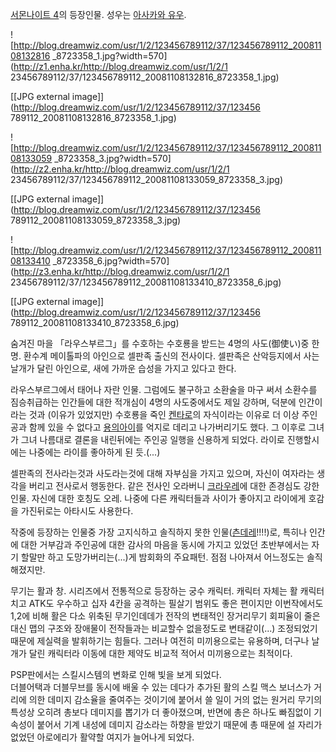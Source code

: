 [서몬나이트 4](%EC%84%9C%EB%AA%AC%EB%82%98%EC%9D%B4%ED%8A%B8%204.md)의 등장인물. 성우는
[아사카와 유우](%EC%95%84%EC%82%AC%EC%B9%B4%EC%99%80%20%EC%9C%A0%EC%9A%B0.md).  

![http://blog.dreamwiz.com/usr/1/2/123456789112/37/123456789112_20081108132816
_8723358_1.jpg?width=570](http://z1.enha.kr/http://blog.dreamwiz.com/usr/1/2/1
23456789112/37/123456789112_20081108132816_8723358_1.jpg)

[[JPG external image]](http://blog.dreamwiz.com/usr/1/2/123456789112/37/123456
789112_20081108132816_8723358_1.jpg)

  

![http://blog.dreamwiz.com/usr/1/2/123456789112/37/123456789112_20081108133059
_8723358_3.jpg?width=570](http://z2.enha.kr/http://blog.dreamwiz.com/usr/1/2/1
23456789112/37/123456789112_20081108133059_8723358_3.jpg)

[[JPG external image]](http://blog.dreamwiz.com/usr/1/2/123456789112/37/123456
789112_20081108133059_8723358_3.jpg)

  

![http://blog.dreamwiz.com/usr/1/2/123456789112/37/123456789112_20081108133410
_8723358_6.jpg?width=570](http://z3.enha.kr/http://blog.dreamwiz.com/usr/1/2/1
23456789112/37/123456789112_20081108133410_8723358_6.jpg)

[[JPG external image]](http://blog.dreamwiz.com/usr/1/2/123456789112/37/123456
789112_20081108133410_8723358_6.jpg)

숨겨진 마을 「라우스부르그」를 수호하는 수호룡을 받드는 4명의 사도(御使い)중 한명. 환수계 메이톨파의 아인으로 셀판족 출신의 전사이다.
셀판족은 산악등지에서 사는 날개가 달린 아인으로, 새에 가까운 습성을 가지고 있다고 한다.

라우스부르그에서 태어나 자란 인물. 그럼에도 불구하고 소환술을 마구 써서 소환수를 짐승취급하는 인간들에 대한 적개심이 4명의 사도중에서도
제일 강하며, 덕분에 인간이라는 것과 (이유가 있었지만) 수호룡을 죽인
[켄타로](%EC%BC%84%ED%83%80%EB%A1%9C.md)의 자식이라는 이유로 더 이상 주인공과 함께 있을 수 없다고 [용의아이](%EC%9A%A9%EC%9D%98%20%EC%95%84%EC%9D%B4.md)를 억지로 데리고 나가버리기도 했다. 그 이후로
그녀가 그녀 나름대로 결론을 내린뒤에는 주인공 일행을 신용하게 되었다. 라이로 진행할시에는 나중에는 라이를 좋아하게 된 듯.(...)

셀판족의 전사라는것과 사도라는것에 대해 자부심을 가지고 있으며, 자신이 여자라는 생각을 버리고 전사로서 행동한다. 같은 전사인 오라버니
[크라우레](%ED%81%AC%EB%9D%BC%EC%9A%B0%EB%A0%88.md)에 대한 존경심도 강한 인물. 자신에 대한 호칭도
오레. 나중에 다른 캐릭터들과 사이가 좋아지고 라이에게 호감을 가진뒤로는 아타시도 사용한다.

작중에 등장하는 인물중 가장 고지식하고 솔직하지 못한
인물([츤데레](%EC%B8%A4%EB%8D%B0%EB%A0%88.md)!!!!)로, 특히나 인간에 대한 거부감과 주인공에 대한 감사의
마음을 동시에 가지고 있었던 초반부에서는 자기 할말만 하고 도망가버리는(...)게 밤회화의 주요패턴. 점점 나아져서 어느정도는 솔직해졌지만.

무기는 활과 창. 시리즈에서 전통적으로 등장하는 궁수 캐릭터. 캐릭터 자체는 활 캐릭터치고 ATK도 우수하고 십자 4칸을 공격하는 필살기
범위도 좋은 편이지만 이번작에서도 1,2에 비해 활은 다소 위축된 무기인데데가 전작의 변태적인 장거리무기 회피율이 줄은대신 맵의 구조와
장애물이 전작들과는 비교할수 없을정도로 변태같이(...) 조정되었기 때문에 제실력을 발휘하기는 힘들다. 그러나 여전히 미끼용으로는 유용하며,
더구나 날개가 달린 캐릭터라 이동에 대한 제약도 비교적 적어서 미끼용으로는 최적이다.

PSP판에서는 스킬시스템의 변화로 인해 빛을 보게 되었다.  
더블어택과 더블무브를 동시에 배울 수 있는 데다가 추가된 활의 스킬 맥스 보너스가 거리에 의한 데미지 감소율을 줄여주는 것이기에 붙어서 쓸
일이 거의 없는 원거리 무기의 특성상 오히려 총보다 데미지를 뽑기가 더 좋아졌으며, 반면에 총은 하나도 빠짐없이 기속성이 붙어서 기계 내성에
데미지 감소라는 하향을 받았기 때문에 총 때문에 설 자리가 없었던 아로에리가 활약할 여지가 늘어나게 되었다.

